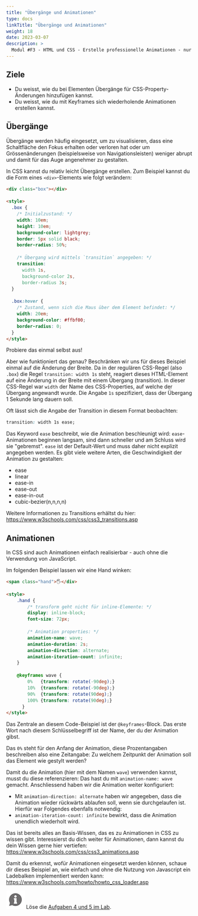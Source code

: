 ```yaml
---
title: "Übergänge und Animationen"
type: docs
linkTitle: "Übergänge und Animationen"
weight: 18
date: 2023-03-07
description: >
  Modul #F3 - HTML und CSS - Erstelle professionelle Animationen - nur mit CSS und komplett ohne JavaScript.
---
```


## Ziele

- Du weisst, wie du bei Elementen Übergänge für CSS-Property-Änderungen hinzufügen kannst.
- Du weisst, wie du mit Keyframes sich wiederholende Animationen erstellen kannst.

## Übergänge

Übergänge werden häufig eingesetzt, um zu visualisieren, dass eine Schaltfläche den Fokus erhalten oder verloren hat oder um Grössenänderungen (beispielsweise von Navigationsleisten) weniger abrupt und damit für das Auge angenehmer zu gestalten.

In CSS kannst du relativ leicht Übergänge erstellen. Zum Beispiel kannst du die Form eines `<div>`-Elements wie folgt verändern:

```html
<div class="box"></div>

<style>
  .box {
    /* Initialzustand: */
    width: 10em;
    height: 10em;
    background-color: lightgrey;
    border: 5px solid black;
    border-radius: 50%;

    /* Übergang wird mittels `transition` angegeben: */
    transition:
      width 1s,
      background-color 2s,
      border-radius 3s;
  }

  .box:hover {
    /* Zustand, wenn sich die Maus über dem Element befindet: */
    width: 20em;
    background-color: #ffbf00;
    border-radius: 0;
  }
</style>
```

Probiere das einmal selbst aus!

Aber wie funktioniert das genau? Beschränken wir uns für dieses Beispiel einmal auf die Änderung der Breite. Da in der regulären CSS-Regel (also `.box`) die Regel `transition: width 1s` steht, reagiert dieses HTML-Element auf eine Änderung in der Breite mit einem Übergang (transition). In dieser CSS-Regel war `width` der Name des CSS-Properties, auf welche der Übergang angewandt wurde. Die Angabe `1s` spezifiziert, dass der Übergang 1 Sekunde lang dauern soll.

Oft lässt sich die Angabe der Transition in diesem Format beobachten:

```css
transition: width 1s ease;
```

Das Keyword `ease` beschreibt, wie die Animation beschleunigt wird: `ease`-Animationen beginnen langsam, sind dann schneller und am Schluss wird sie "gebremst". `ease` ist der Default-Wert und muss daher nicht explizit angegeben werden. Es gibt viele weitere Arten, die Geschwindigkeit der Animation zu gestalten:

- ease
- linear
- ease-in
- ease-out
- ease-in-out
- cubic-bezier(n,n,n,n)

Weitere Informationen zu Transitions erhältst du hier: https://www.w3schools.com/css/css3_transitions.asp

## Animationen

In CSS sind auch Animationen einfach realisierbar - auch ohne die Verwendung von JavaScript.

Im folgenden Beispiel lassen wir eine Hand winken:

```html
<span class="hand">🖐</div>

<style>
    .hand {
        /* transform geht nicht für inline-Elemente: */
        display: inline-block;
        font-size: 72px;

        /* Animation properties: */
        animation-name: wave;
        animation-duration: 2s;
        animation-direction: alternate;
        animation-iteration-count: infinite;
    }

    @keyframes wave {
        0%   {transform: rotate(-90deg);}
        10%  {transform: rotate(-90deg);}
        90%  {transform: rotate(90deg);}
        100% {transform: rotate(90deg);}
      }
</style>
```

Das Zentrale an diesem Code-Beispiel ist der `@keyframes`-Block. Das erste Wort nach diesem Schlüsselbegriff ist der Name, der du der Animation gibst.

Das `0%` steht für den Anfang der Animation, diese Prozentangaben beschreiben also eine Zeitangabe: Zu welchem Zeitpunkt der Animation soll das Element wie gestylt werden?

Damit du die Animation (hier mit dem Namen `wave`) verwenden kannst, musst du diese referenzieren: Das hast du mit `animation-name: wave` gemacht. Anschliessend haben wir die Animation weiter konfiguriert:

- Mit `animation-direction: alternate` haben wir angegeben, dass die Animation wieder rückwärts ablaufen soll, wenn sie durchgelaufen ist. Hierfür war Folgendes ebenfalls notwendig:
- `animation-iteration-count: infinite` bewirkt, dass die Animation unendlich wiederholt wird.

Das ist bereits alles an Basis-Wissen, das es zu Animationen in CSS zu wissen gibt. Interessierst du dich weiter für Animationen, dann kannst du dein Wissen gerne hier vertiefen: https://www.w3schools.com/css/css3_animations.asp

Damit du erkennst, wofür Animationen eingesetzt werden können, schaue dir dieses Beispiel an, wie einfach und ohne die Nutzung von Javascript ein Ladebalken implementiert werden kann: https://www.w3schools.com/howto/howto_css_loader.asp

![asset](/images/hint.png) Löse die [Aufgaben 4 und 5 im Lab](../../../../labs/web/html_css/02_css).
